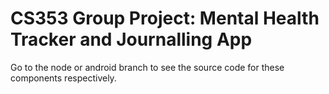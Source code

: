 # CS353 Group Project: Mental Health Tracker and Journalling App

Go to the node or android branch to see the source code for these components respectively.
